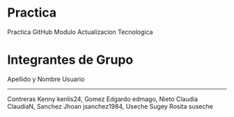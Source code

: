 Practica
========

Practica GitHub Modulo Actualizacion Tecnologica

Integrantes de Grupo
====================

Apellido y Nombre        Usuario
----------------------	-----------
Contreras Kenny 	kenlis24,
Gomez Edgardo     	edmago,
Nieto Claudia		ClaudiaN,
Sanchez Jhoan		jsanchez1984,
Useche Sugey Rosita	suseche